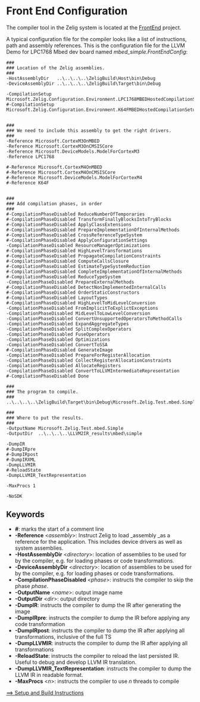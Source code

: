 # Front End Configuration

The compiler tool in the Zelig system is located at the [FrontEnd](https://github.com/MSOpenTech/il2n-pr/tree/il2ir_demo/zelig/Zelig/CompileTime/CodeGenerator/FrontEnd) project. 

A typical configuration file for the compiler looks like a list of instructions, path and assembly references. This is the configuration file for the LLVM Demo for LPC1768 Mbed dev board named _mbed_simple.FrontEndConfig_: 

```
###
### Location of the Zelig assemblies.
###
-HostAssemblyDir   ..\..\..\..\ZeligBuild\Host\bin\Debug
-DeviceAssemblyDir ..\..\..\..\ZeligBuild\Target\bin\Debug

-CompilationSetup Microsoft.Zelig.Configuration.Environment.LPC1768MBEDHostedCompilationSetup
#-CompilationSetup Microsoft.Zelig.Configuration.Environment.K64FMBEDHostedCompilationSetup


###
### We need to include this assembly to get the right drivers.
###
-Reference Microsoft.CortexM3OnMBED
-Reference Microsoft.CortexM3OnCMSISCore
-Reference Microsoft.DeviceModels.ModelForCortexM3
-Reference LPC1768

#-Reference Microsoft.CortexM4OnMBED
#-Reference Microsoft.CortexM4OnCMSISCore
#-Reference Microsoft.DeviceModels.ModelForCortexM4
#-Reference K64F


###
### Add compilation phases, in order
###
#-CompilationPhaseDisabled ReduceNumberOfTemporaries
#-CompilationPhaseDisabled TransformFinallyBlocksIntoTryBlocks
#-CompilationPhaseDisabled ApplyClassExtensions
#-CompilationPhaseDisabled PrepareImplementationOfInternalMethods  
#-CompilationPhaseDisabled CrossReferenceTypeSystem
#-CompilationPhaseDisabled ApplyConfigurationSettings
-CompilationPhaseDisabled ResourceManagerOptimizations
#-CompilationPhaseDisabled HighLevelTransformations
#-CompilationPhaseDisabled PropagateCompilationConstraints
#-CompilationPhaseDisabled ComputeCallsClosure
#-CompilationPhaseDisabled EstimateTypeSystemReduction
#-CompilationPhaseDisabled CompleteImplementationOfInternalMethods
#-CompilationPhaseDisabled ReduceTypeSystem
-CompilationPhaseDisabled PrepareExternalMethods
#-CompilationPhaseDisabled DetectNonImplementedInternalCalls
#-CompilationPhaseDisabled OrderStaticConstructors
#-CompilationPhaseDisabled LayoutTypes
#-CompilationPhaseDisabled HighLevelToMidLevelConversion
-CompilationPhaseDisabled FromImplicitToExplictExceptions
-CompilationPhaseDisabled MidLevelToLowLevelConversion
-CompilationPhaseDisabled ConvertUnsupportedOperatorsToMethodCalls
-CompilationPhaseDisabled ExpandAggregateTypes
-CompilationPhaseDisabled SplitComplexOperators
-CompilationPhaseDisabled FuseOperators
-CompilationPhaseDisabled Optimizations
-CompilationPhaseDisabled ConvertToSSA
#-CompilationPhaseDisabled GenerateImage
-CompilationPhaseDisabled PrepareForRegisterAllocation
-CompilationPhaseDisabled CollectRegisterAllocationConstraints
-CompilationPhaseDisabled AllocateRegisters
-CompilationPhaseDisabled ConvertToLLVMIntermediateRepresentation
#-CompilationPhaseDisabled Done

###
### The program to compile.
###
..\..\..\..\ZeligBuild\Target\bin\Debug\Microsoft.Zelig.Test.mbed.Simple.exe

###
### Where to put the results.
###
-OutputName Microsoft.Zelig.Test.mbed.Simple
-OutputDir  ..\..\..\..\LLVM2IR_results\mbed\simple

-DumpIR
#-DumpIRpre
#-DumpIRpost
#-DumpIRXML
-DumpLLVMIR
#-ReloadState
-DumpLLVMIR_TextRepresentation

-MaxProcs 1

-NoSDK
```
## Keywords  
* **\#**: marks the start of a comment line
* **-Reference** \<_assembly_\>: Instruct Zelig to load _assembly _as a reference for the application. This includes device drivers as well as system assemblies. 
* **-HostAssemblyDir** \<_directory_\>: location of assemblies to be used for by the compiler, e.g. for loading phases or code transformations. 
* **-DeviceAssemblyDir** \<_directory_\>: location of assemblies to be used for by the compiler, e.g. for loading phases or code transformations. 
* **-CompilationPhaseDisabled** \<_phase_\>: instructs the compiler to skip the phase _phase_. 
* **-OutputName** \<_name_\>: output image name
* **-OutputDir** \<_dir_\>: output directory
* **-DumpIR**: instructs the compiler to dump the IR after generating the image 
* **-DumpIRpre**: instructs the compiler to dump the IR before applying any code transformation 
* **-DumpIRpost**: instructs the compiler to dump the IR after applying all transformations, inclusive of the full TS
* **-DumpLLVMIR**: instructs the compiler to dump the IR after applying all transformations 
* **-ReloadState**: instructs the compiler to reload the last persisted IR. Useful to debug and develop LLVM IR translation. 
* **-DumpLLVMIR_TextRepresentation**: instructs the compiler to dump the LLVM IR in readable format.
* **-MaxProcs** \<_n_\>: instructs the compiler to use _n_ threads to compile

[==> Setup and Build Instructions](https://github.com/NETMF/llilum-pr/wiki/Setup)

